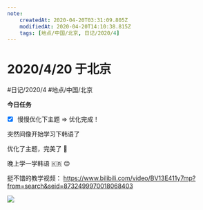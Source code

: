 ```yaml
---
note:
    createdAt: 2020-04-20T03:31:09.805Z
    modifiedAt: 2020-04-20T14:10:38.815Z
    tags: [地点/中国/北京, 日记/2020/4]
---
```

# 2020/4/20 于北京
#日记/2020/4 #地点/中国/北京

**今日任务**
- [x] 慢慢优化下主题 => 优化完成！
<!-- @timer "date":"Mon Apr 20 2020 11:31:59 GMT+0800 (China Standard Time)" -->
突然间像开始学习下韩语了
<!-- @timer "date":"Mon Apr 20 2020 19:02:07 GMT+0800 (China Standard Time)" -->
优化了主题，完美了 :full_moon_with_face: 

晚上学一学韩语 :kr: :blush: 
<!-- @timer "date":"Mon Apr 20 2020 22:10:09 GMT+0800 (China Standard Time)" -->
挺不错的教学视频： https://www.bilibili.com/video/BV13E411y7mp?from=search&seid=8732499970018068403

![](https://i.loli.net/2020/04/20/64XYjEayDFJPWt8.png)  




